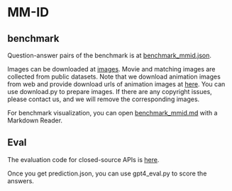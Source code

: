 # MM-ID

## benchmark

Question-answer pairs of the benchmark is at [benchmark_mmid.json](./benchmark/benchmark_mmid.json).

Images can be downloaded at [images](https://huggingface.co/datasets/jiyatai/MM-ID/blob/main/MMID_images.zip). Movie and matching images are collected from public datasets. Note that we download animation images from web and provide download urls of animation images at [here](./benchmark/images/animation/). You can use download.py to prepare images. If there are any copyright issues, please contact us, and we will remove the corresponding images.

For benchmark visualization, you can open [benchmark_mmid.md](./benchmark/benchmark_mmid.md) with a Markdown Reader.

## Eval

The evaluation code for closed-source APIs is [here](./eval/eval_api/).

Once you get prediction.json, you can use gpt4_eval.py to score the answers.
